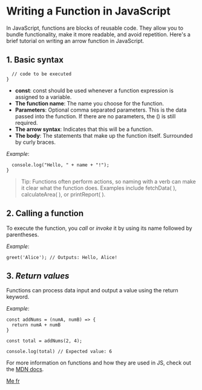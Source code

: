 # Writing a Function in JavaScript

In JavaScript, functions are blocks of reusable code. They allow you to bundle functionality, make it more readable, and avoid repetition. Here's a brief tutorial on writing an arrow function in JavaScript.

## 1. Basic syntax

```const functionName = (params) => {
  // code to be executed
}
```

* **const**: const should be used whenever a function expression is assigned to a variable.
* **The function name**: The name you choose for the function.
* **Parameters**: Optional comma separated parameters. This is the data passed into the function. If there are no parameters, the () is still required.
* **The arrow syntax**: Indicates that this will be a function.
* **The body**: The statements that make up the function itself. Surrounded by curly braces.

_*Example*_:

```const greet = (name) => {
  console.log("Hello, " + name + "!");
}
```

> Tip: Functions often perform actions, so naming with a verb can make it clear what the function does. Examples include fetchData( ), calculateArea( ), or printReport( ). 

## 2. Calling a function

To execute the function, you *call* or *invoke* it by using its name followed by parentheses.

_*Example*_:
```
greet('Alice'); // Outputs: Hello, Alice!
```
## 3. *Return values*

Functions can process data input and output a value using the return keyword.

*_Example_*: 

```
const addNums = (numA, numB) => {
  return numA + numB
}

const total = addNums(2, 4);

console.log(total) // Expected value: 6
```

For more information on functions and how they are used in JS, check out the [MDN docs](https://developer.mozilla.org/en-US/docs/Web/JavaScript/Guide/Functions).

[Me fr](https://unsplash.com/photos/a-cat-that-is-laying-down-on-a-bed-qndO2qQ31BQ)